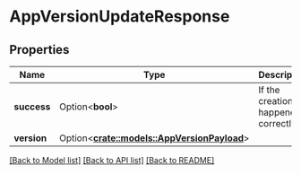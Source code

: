 # AppVersionUpdateResponse

## Properties

Name | Type | Description | Notes
------------ | ------------- | ------------- | -------------
**success** | Option<**bool**> | If the creation happened correctly | [optional]
**version** | Option<[**crate::models::AppVersionPayload**](AppVersionPayload.md)> |  | [optional]

[[Back to Model list]](../README.md#documentation-for-models) [[Back to API list]](../README.md#documentation-for-api-endpoints) [[Back to README]](../README.md)


